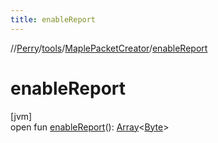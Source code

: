 ```yaml
---
title: enableReport
---
```

//[Perry](../../../index.html)/[tools](../index.html)/[MaplePacketCreator](index.html)/[enableReport](enable-report.html)



# enableReport



[jvm]\
open fun [enableReport](enable-report.html)(): [Array](https://kotlinlang.org/api/latest/jvm/stdlib/kotlin/-array/index.html)&lt;[Byte](https://kotlinlang.org/api/latest/jvm/stdlib/kotlin/-byte/index.html)&gt;




